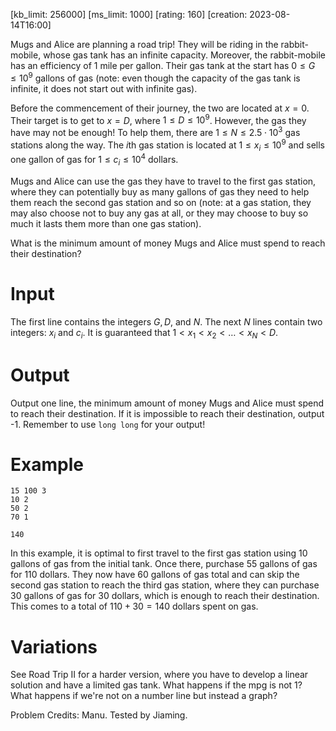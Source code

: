 [kb_limit: 256000]
[ms_limit: 1000]
[rating: 160]
[creation: 2023-08-14T16:00]

Mugs and Alice are planning a road trip! They will be riding in the rabbit-mobile, whose gas tank has an infinite capacity. Moreover, the rabbit-mobile has an efficiency of 1 mile per gallon. Their gas tank at the start has $0 \le G \le 10^9$ gallons of gas (note: even though the capacity of the gas tank is infinite, it does not start out with infinite gas).


Before the commencement of their journey, the two are located at $x = 0$. Their target is to get to $x = D$, where $1 \le D \le 10^9$. However, the gas they have may not be enough! To help them, there are $1 \le N \le 2.5 \cdot 10^3$ gas stations along the way. The $i$th gas station is located at $1 \le x_i \le 10^9$ and sells one gallon of gas for $1 \le c_i \le 10^4$ dollars. 


Mugs and Alice can use the gas they have to travel to the first gas station, where they can potentially buy as many gallons of gas they need to help them reach the second gas station and so on (note: at a gas station, they may also choose not to buy any gas at all, or they may choose to buy so much it lasts them more than one gas station). 


What is the minimum amount of money Mugs and Alice must spend to reach their destination? 

# Input 

The first line contains the integers $G, D,$ and $N$.
The next $N$ lines contain two integers: $x_i$ and $c_i$. It is guaranteed that $1 < x_1 < x_2 < \ldots < x_N < D$.

# Output

Output one line, the minimum amount of money Mugs and Alice must spend to reach their destination. If it is impossible to reach their destination, output -1. Remember to use `long long` for your output!

# Example

```in
15 100 3
10 2
50 2
70 1
```
```out
140
```

In this example, it is optimal to first travel to the first gas station using 10 gallons of gas from the initial tank. Once there, purchase $55$ gallons of gas for $110$ dollars. They now have $60$ gallons of gas total and can skip the second gas station to reach the third gas station, where they can purchase $30$ gallons of gas for $30$ dollars, which is enough to reach their destination. This comes to a total of $110 + 30 = 140$ dollars spent on gas.

# Variations
See Road Trip II for a harder version, where you have to develop a linear solution and have a limited gas tank.
What happens if the mpg is not 1? What happens if we're not on a number line but instead a graph?


Problem Credits: Manu. Tested by Jiaming.